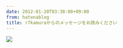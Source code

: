 ```yaml
---
date: 2012-01-20T03:38:08+09:00
from: hatenablog
title: r7kamuraからのメッセージをお読みください
---
```

![](http://dl.dropbox.com/u/5978869/image/20120120_033553.png)

